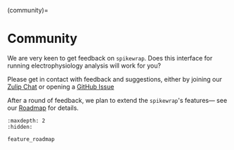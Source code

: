 (community)=
# Community

We are very keen to get feedback on ``spikewrap``. Does this interface for running electrophysiology analysis will work for you?

Please get in contact with feedback and suggestions, either by joining our 
[Zulip Chat](https://neuroinformatics.zulipchat.com/#narrow/channel/406002-Spikewrap)
or opening a
[GitHub Issue](https://github.com/neuroinformatics-unit/spikewrap/issues)

After a round of feedback, we plan to extend the ``spikewrap``'s features—
see our [Roadmap](roadmap) for details.


```{toctree}
:maxdepth: 2
:hidden:

feature_roadmap
```

